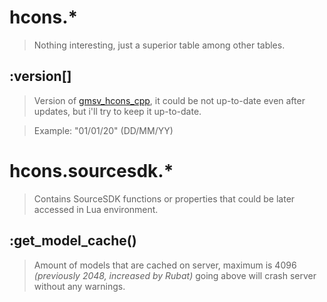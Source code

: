 # hcons.*
> Nothing interesting, just a superior table among other tables.

## :version[]
> Version of [gmsv_hcons_cpp](https://github.com/shockpast/gmsv_hcons_cpp), it could be not up-to-date even after updates, but i'll try to keep it up-to-date.

> Example: "01/01/20" (DD/MM/YY)

# hcons.sourcesdk.*
> Contains SourceSDK functions or properties that could be later accessed in Lua environment.

## :get_model_cache()
> Amount of models that are cached on server, maximum is 4096 *(previously 2048, increased by Rubat)* going above will crash server without any warnings.
